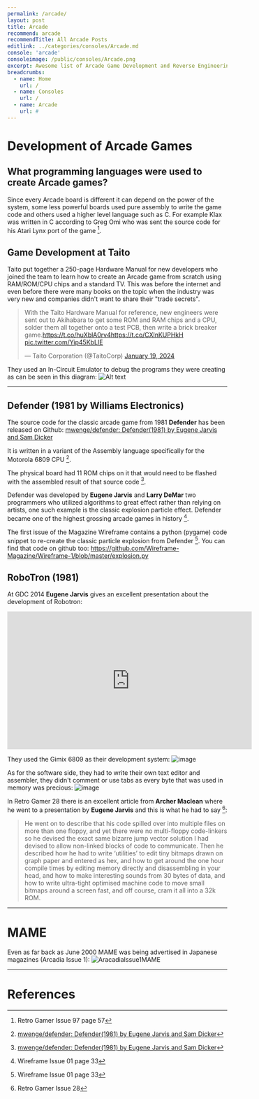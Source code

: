 ```yaml
---
permalink: /arcade/
layout: post
title: Arcade
recommend: arcade
recommendTitle: All Arcade Posts
editlink: ../categories/consoles/Arcade.md
console: 'arcade'
consoleimage: /public/consoles/Arcade.png
excerpt: Awesome list of Arcade Game Development and Reverse Engineering information
breadcrumbs:
  - name: Home
    url: /
  - name: Consoles
    url: /
  - name: Arcade
    url: #
---
```


# Development of Arcade Games

## What programming languages were used to create Arcade games?
Since every Arcade board is different it can depend on the power of the system, some less powerful boards used pure assembly to write the game code and others used a higher level language such as C.
For example Klax was written in C according to Greg Omi who was sent the source code for his Atari Lynx port of the game [^4].


## Game Development at Taito
Taito put together a 250-page Hardware Manual for new developers who joined the team to learn how to create an Arcade game from scratch using RAM/ROM/CPU chips and a standard TV. This was before the internet and even before there were many books on the topic when the industry was very new and companies didn't want to share their "trade secrets".

<blockquote class="twitter-tweet" data-media-max-width="560"><p lang="en" dir="ltr">With the Taito Hardware Manual for reference, new engineers were sent out to Akihabara to get some ROM and RAM chips and a CPU, solder them all together onto a test PCB, then write a brick breaker game.<a href="https://t.co/huXblA0rv4">https://t.co/huXblA0rv4</a><a href="https://t.co/CXlnKUPHkH">https://t.co/CXlnKUPHkH</a> <a href="https://t.co/Yip45KbLIE">pic.twitter.com/Yip45KbLIE</a></p>&mdash; Taito Corporation (@TaitoCorp) <a href="https://twitter.com/TaitoCorp/status/1748438175977226708?ref_src=twsrc%5Etfw">January 19, 2024</a></blockquote> <script async src="https://platform.twitter.com/widgets.js" charset="utf-8"></script>

They used an In-Circuit Emulator to debug the programs they were creating as can be seen in this diagram:
![Alt text](/public/images/arcade/TaitoArcadeICE.png)

---
## Defender (1981 by Williams Electronics)
The source code for the classic arcade game from 1981 **Defender** has been released on Github:
[mwenge/defender: Defender(1981) by Eugene Jarvis and Sam Dicker](https://github.com/mwenge/defender)

It is written in a variant of the Assembly language specifically for the Motorola 6809 CPU [^1].

The physical board had 11 ROM chips on it that would need to be flashed with the assembled result of that source code [^1].

Defender was developed by **Eugene Jarvis** and **Larry DeMar** two programmers who utilized algorithms to great effect rather than relying on artists, one such example is the classic explosion particle effect. Defender became one of the highest grossing arcade games in history [^2].

The first issue of the Magazine Wireframe contains a python (pygame) code snippet to re-create the classic particle explosion from Defender [^2]. You can find that code on github too: https://github.com/Wireframe-Magazine/Wireframe-1/blob/master/explosion.py

## RoboTron (1981)
At GDC 2014 **Eugene Jarvis** gives an excellent presentation about the development of Robotron:
<iframe width="560" height="315" src="https://www.youtube.com/embed/8AbiBOK8jZ0?si=1ftjO79ry3ld1i6u" title="YouTube video player" frameborder="0" allow="accelerometer; autoplay; clipboard-write; encrypted-media; gyroscope; picture-in-picture; web-share" referrerpolicy="strict-origin-when-cross-origin" allowfullscreen></iframe>

They used the Gimix 6809 as their development system:
![image](https://github.com/user-attachments/assets/2677fd5b-8cba-4ca2-94ec-cf0bf58fbee1)

As for the software side, they had to write their own text editor and assembler, they didn't comment or use tabs as every byte that was used in memory was precious:
![image](https://github.com/user-attachments/assets/76461177-48dc-4a86-a85c-744684448b7a)

In Retro Gamer 28 there is an excellent article from **Archer Maclean** where he went to a presentation by **Eugene Jarvis** and this is what he had to say [^3]:
> He went on to describe that his code spilled over into multiple files on more
than one floppy, and yet there were no multi-floppy code-linkers so he devised the exact same bizarre jump vector solution I had devised to allow non-linked blocks of code to communicate.
> Then he described how he had to write ‘utilities’ to edit tiny bitmaps drawn on graph paper and entered as hex,
> and how to get around the one hour compile times by editing memory directly and disassembling in your head,
> and how to make interesting sounds from 30 bytes of data, and how to write ultra-tight optimised machine code to move small bitmaps around a screen fast, and off course, cram it all into a 32k ROM.

---
# MAME
Even as far back as June 2000 MAME was being advertised in Japanese magazines (Arcadia Issue 1):
![AracadiaIssue1MAME](https://github.com/user-attachments/assets/2227f696-f652-4073-b5b6-e7a2211be7a4)


---
# References
[^1]: [mwenge/defender: Defender(1981) by Eugene Jarvis and Sam Dicker](https://github.com/mwenge/defender)
[^2]: Wireframe Issue 01 page 33
[^3]: Retro Gamer Issue 28
[^4]: Retro Gamer Issue 97 page 57
